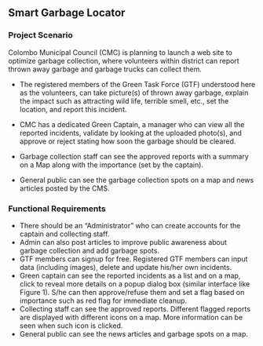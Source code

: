 ## Smart Garbage Locator

### Project Scenario

Colombo Municipal Council (CMC) is planning to launch a web site to optimize
garbage collection, where volunteers within district can report thrown away garbage
and garbage trucks can collect them.

* The registered members of the Green Task Force (GTF) understood here as the
volunteers, can take picture(s) of thrown away garbage, explain the impact such
as attracting wild life, terrible smell, etc., set the location, and report this incident.

* CMC has a dedicated Green Captain, a manager who can view all the reported
incidents, validate by looking at the uploaded photo(s), and approve or reject stating
how soon the garbage should be cleared.

* Garbage collection staff can see the approved reports with a summary on a Map
along with the importance (set by the captain).

* General public can see the garbage collection spots on a map and news articles
posted by the CMS.

### Functional Requirements

* There should be an “Administrator” who can create accounts for the captain
and collecting staff.
* Admin can also post articles to improve public awareness about garbage
collection and add garbage spots.
* GTF members can signup for free. Registered GTF members can input data
(including images), delete and update his/her own incidents.
* Green captain can see the reported incidents as a list and on a map, click to
reveal more details on a popup dialog box (similar interface like Figure 1).
S/he can then approve/refuse them and set a flag based on importance such
as red flag for immediate cleanup.
* Collecting staff can see the approved reports. Different flagged reports are
displayed with different icons on a map. More information can be seen when
such icon is clicked.
* General public can see the news articles and garbage spots on a map.